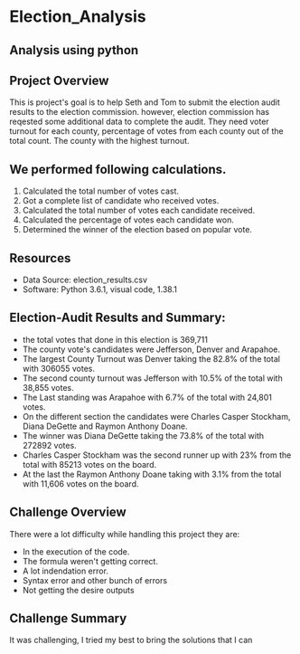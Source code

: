 # Election_Analysis
## Analysis using python

## Project Overview
This is project's goal is to help Seth and Tom to submit the election audit results to the election commission. however, election commission has reqested some additional data to complete the audit. They need voter turnout for each county, percentage of votes from each county out of the total count. The county with the highest turnout.

## We performed following calculations.
1. Calculated the total number of votes cast.
2. Got a complete list of candidate who received votes.
3. Calculated the total number of votes each candidate received.
4. Calculated the percentage of votes each candidate won.
5. Determined the winner of the election based on popular vote.

## Resources
- Data Source: election_results.csv
- Software: Python 3.6.1, visual code, 1.38.1

## Election-Audit Results and Summary:
 - the total votes that done in this election is 369,711
 - The county vote's candidates were Jefferson, Denver and Arapahoe.
 - The largest County Turnout was Denver taking the 82.8% of the total with 306055 votes.
 - The second county turnout was Jefferson with 10.5% of the total with 38,855 votes.
 - The Last standing was Arapahoe with 6.7% of the total with 24,801 votes.
 - On the different section the candidates were Charles Casper Stockham, Diana DeGette and Raymon Anthony Doane.
 - The winner was Diana DeGette taking the 73.8% of the total with 272892 votes.
 - Charles Casper Stockham was the second runner up with 23% from the total with 85213 votes on the board.
 - At the last the Raymon Anthony Doane taking with 3.1% from the total with 11,606 votes on the board.
 
 ## Challenge Overview
 There were a lot difficulty  while handling this project they are:
 - In the execution of the code. 
 - The formula weren't getting correct.
 - A lot indendation error.
 - Syntax error and other bunch of errors
 - Not getting the desire outputs
 
 ## Challenge Summary
 It was challenging, I tried my best to bring the solutions that I can 
